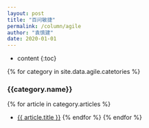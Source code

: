 ```yaml
---
layout: post
title: "百问敏捷"
permalink: /column/agile
author: "袁慎建"
date: 2020-01-01
---
```


* content
{:toc}

{% for category in site.data.agile.catetories %}
### {{category.name}}
  {% for article in category.articles %}
- <a target="_blank" href="{{ article.link }}">{{ article.title }}</a>
  {% endfor %}
{% endfor %}
